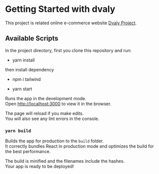 # Getting Started with dvaly

This project is related online e-commerce website [Dvaly Project](https://dvaly-project.netlify.app/).

## Available Scripts

In the project directory, first you clone this repository and run:

* yarn install

then install dependency

 * npm i tailwind

 * yarn start

Runs the app in the development mode.\
Open [http://localhost:3000](http://localhost:3000) to view it in the browser.

The page will reload if you make edits.\
You will also see any lint errors in the console.

### `yarn build`

Builds the app for production to the `build` folder.\
It correctly bundles React in production mode and optimizes the build for the best performance.

The build is minified and the filenames include the hashes.\
Your app is ready to be deployed!
